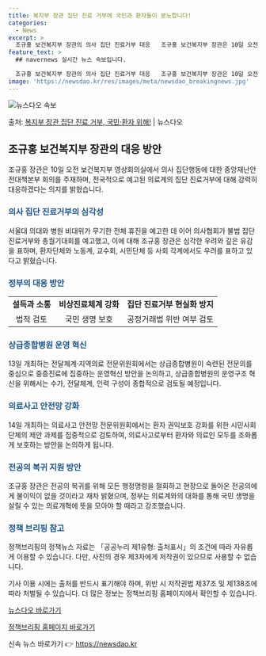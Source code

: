 ```yaml
---
title: 복지부 장관 집단 진료 거부에 국민과 환자들이 분노합니다!
categories:
  - News
excerpt: >
  조규홍 보건복지부 장관의 의사 집단 진료거부 대응   조규홍 보건복지부 장관은 10일 오전 정부세종청사 보건…
feature_text: >
  ## navernews 실시간 뉴스 속보입니다.

  조규홍 보건복지부 장관의 의사 집단 진료거부 대응   조규홍 보건복지부 장관은 10일 오전 정부세종청사 보건…
image: 'https://newsdao.kr/res/images/meta/newsdao_breakingnews.jpg'
---
```


![뉴스다오 속보](https://newsdao.kr/res/images/meta/newsdao_breakingnews.jpg)

<p>출처: <a href="https://newsdao.kr/4143" rel="dofollow">복지부 장관 집단 진료 거부, 국민·환자 위해!</a> | 뉴스다오</p>

<h2 data-ke-size="size26">조규홍 보건복지부 장관의 대응 방안</h2>
<p data-ke-size="size16">조규홍 장관은 10일 오전 보건복지부 영상회의실에서 의사 집단행동에 대한 중앙재난안전대책본부 회의를 주재하며, 전국적으로 예고된 의료계의 집단 진료거부에 대해 강력히 대응하겠다는 의지를 밝혔습니다.</p>

<h3><b><span style="color: #1a5490;">의사 집단 진료거부의 심각성</span></b></h3>
<p data-ke-size="size16">서울대 의대와 병원 비대위가 무기한 전체 휴진을 예고한 데 이어 의사협회가 불법 집단 진료거부와 총궐기대회를 예고했고, 이에 대해 조규홍 장관은 심각한 우려와 깊은 유감을 표하며, 환자단체와 노동계, 교수회, 시민단체 등 사회 각계에서도 우려를 표하고 있다고 밝혔습니다.</p>

<h3><b><span style="color: #1a5490;">정부의 대응 방안</span></b></h3>
<table>
  <tr>
    <td style="text-align: center; height: 17px;"><b>설득과 소통</b></td>
    <td style="text-align: center; height: 17px;"><b>비상진료체계 강화</b></td>
    <td style="text-align: center; height: 17px;"><b>집단 진료거부 현실화 방지</b></td>
  </tr>
  <tr>
    <td style="text-align: center; height: 17px;">법적 검토</td>
    <td style="text-align: center; height: 17px;">국민 생명 보호</td>
    <td style="text-align: center; height: 17px;">공정거래법 위반 여부 검토</td>
  </tr>
</table>

<h3><b><span style="color: #1a5490;">상급종합병원 운영 혁신</span></b></h3>
<p data-ke-size="size16">13일 개최하는 전달체계·지역의료 전문위원회에서는 상급종합병원이 숙련된 전문의를 중심으로 중증진료에 집중하는 운영혁신 방안을 논의하고, 상급종합병원의 운영구조 혁신을 위해서는 수가, 전달체계, 인력 구성이 종합적으로 검토될 예정입니다.</p>

<h3><b><span style="color: #1a5490;">의료사고 안전망 강화</span></b></h3>
<p data-ke-size="size16">14일 개최하는 의료사고 안전망 전문위원회에서는 환자 권익보호 강화를 위한 시민사회단체의 제안 과제를 집중적으로 검토하여, 의료사고로부터 환자와 의료인 모두를 조화롭게 보호하는 방안을 논의하게 됩니다.</p>

<h3><b><span style="color: #1a5490;">전공의 복귀 지원 방안</span></b></h3>
<p data-ke-size="size16">조규홍 장관은 전공의 복귀를 위해 모든 행정명령을 철회하고 현장으로 돌아온 전공의에게 불이익이 없을 것이라고 재차 밝혔으며, 정부는 의료계와의 대화를 통해 국민 생명을 살릴 수 있는 의료개혁에 뜻을 모아야 할 때라고 강조했습니다.</p>

<h3><b><span style="color: #1a5490;">정책 브리핑 참고</span></b></h3>
<p data-ke-size="size16">정책브리핑의 정책뉴스 자료는 「공공누리 제1유형: 출처표시」의 조건에 따라 자유롭게 이용할 수 있습니다. 다만, 사진의 경우 제3자에게 저작권이 있으므로 사용할 수 없습니다.</p>
<p data-ke-size="size16">기사 이용 시에는 출처를 반드시 표기해야 하며, 위반 시 저작권법 제37조 및 제138조에 따라 처벌될 수 있습니다. 더 많은 정보는 정책브리핑 홈페이지에서 확인할 수 있습니다.</p>
<p data-ke-size="size16"><a href="https://newsdao.kr/4143">뉴스다오 바로가기</a></p>
<p data-ke-size="size16"><a href="#">정책브리핑 홈페이지 바로가기</a></p> 

신속 뉴스 바로가기 👉 <a href="https://newsdao.kr" rel="dofollow">https://newsdao.kr</a>



